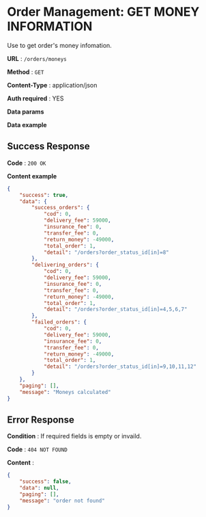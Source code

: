 # Order Management: GET MONEY INFORMATION

Use to get order's money infomation.

**URL** : `/orders/moneys`

**Method** : `GET`

**Content-Type** : application/json

**Auth required** : YES

**Data params**

**Data example**

## Success Response

**Code** : `200 OK`

**Content example**

```json
{
    "success": true,
    "data": {
        "success_orders": {
            "cod": 0,
            "delivery_fee": 59000,
            "insurance_fee": 0,
            "transfer_fee": 0,
            "return_money": -49000,
            "total_order": 1,
            "detail": "/orders?order_status_id[in]=8"
        },
        "delivering_orders": {
            "cod": 0,
            "delivery_fee": 59000,
            "insurance_fee": 0,
            "transfer_fee": 0,
            "return_money": -49000,
            "total_order": 1,
            "detail": "/orders?order_status_id[in]=4,5,6,7"
        },
        "failed_orders": {
            "cod": 0,
            "delivery_fee": 59000,
            "insurance_fee": 0,
            "transfer_fee": 0,
            "return_money": -49000,
            "total_order": 1,
            "detail": "/orders?order_status_id[in]=9,10,11,12"
        }
    },
    "paging": [],
    "message": "Moneys calculated"
}
```

## Error Response

**Condition** : If required fields is empty or invaild.

**Code** : `404 NOT FOUND`

**Content** :

```json
{
    "success": false,
    "data": null,
    "paging": [],
    "message": "order not found"
}
```
